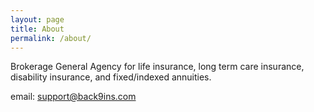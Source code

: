 ```yaml
---
layout: page
title: About
permalink: /about/
---
```


Brokerage General Agency for life insurance, long term care insurance, disability insurance, and fixed/indexed annuities.

email: support@back9ins.com
